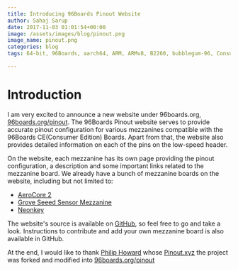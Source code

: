 ```yaml
---
title: Introducing 96Boards Pinout Website
author: Sahaj Sarup
date: 2017-11-03 01:01:54+00:00
image: /assets/images/blog/pinout.png
image_name: pinout.png
categories: blog
tags: 64-bit, 96Boards, aarch64, ARM, ARMv8, B2260, bubblegum-96, Consumer Edition, Consumer IoT, DB410c, dragonboard410c, F-Cue, HiKey, I Squared C, I2C, Linaro, Linux, MediaTek X20, Bot, Self balancing Bot, Robotics

---
```


# **Introduction**

I am very excited to announce a new website under 96boards.org, [96boards.org/pinout](https://www.96boards.org/pinout/). The 96Boards Pinout website serves to provide accurate pinout configuration for various mezzanines compatible with the 96Boards CE(Consumer Edition) Boards. Apart from that, the website also provides detailed information on each of the pins on the low-speed header.

On the website, each mezzanine has its own page providing the pinout configuration, a description and some important links related to the mezzanine board. We already have a bunch of mezzanine boards on the website, including but not limited to:
 - [AeroCore 2](https://www.96boards.org/pinout/aerocore2.html)
 - [Grove Seeed Sensor Mezzanine](https://www.96boards.org/pinout/grove_seeed_sensor_mezzanine.html)
 - [Neonkey](https://www.96boards.org/pinout/neonkey_mezzanine.html)

The website's source is available on [GitHub](https://github.com/96boards/pinout), so feel free to go and take a look. Instructions to contribute and add your own mezzanine board is also available in GitHub.

At the end, I would like to thank [Philip Howard](https://github.com/Gadgetoid) whose [Pinout.xyz](https://github.com/Gadgetoid/Pinout.xyz) the project was forked and modified into [96boards.org/pinout](https://www.96boards.org/pinout/)

